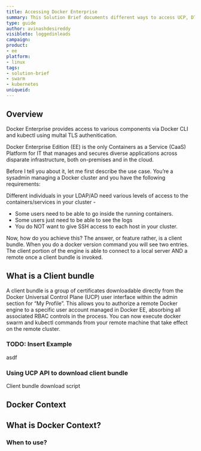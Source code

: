 ```yaml
---
title: Accessing Docker Enterprise
summary: This Solution Brief documents different ways to access UCP, DTR and Docker Engine.
type: guide
author: avinashdesireddy
visibleto: loggedinleads
campaign: 
product:
- ee
platform:
- linux
tags:
- solution-brief
- swarm
- kubernetes
uniqueid: 
---
```


## Overview

Docker Enterprise provides access to various components via Docker CLI and kubectl using multal TLS authenitication.

Docker Enterprise Edition (EE) is the only Containers as a Service (CaaS) Platform for IT that manages and secures diverse applications across disparate infrastructure, both on-premises and in the cloud.

Before I tell you about it, let me first describe the use case. You’re a sysadmin managing a Docker cluster and you have the following requirements:

Different individuals in your LDAP/AD need various levels of access to the containers/services in your cluster -

* Some users need to be able to go inside the running containers.
* Some users just need to be able to see the logs
* You do NOT want to give SSH access to each host in your cluster.

Now, how do you achieve this? The answer, or feature rather, is a client bundle. When you do a docker version command you will see two entries. The client portion of the engine is able to connect to a local server AND a remote once a client bundle is invoked.

## What is a Client bundle

A client bundle is a group of certificates downloadable directly from the Docker Universal Control Plane (UCP) user interface within the admin section for “My Profile”. This allows you to authorize a remote Docker engine to a specific user account managed in Docker EE, absorbing all associated RBAC controls in the process. You can now execute docker swarm and kubectl commands from your remote machine that take effect on the remote cluster.

### TODO: Insert Example

asdf

### Using UCP API to download client bundle

Client bundle download script

## Docker Context



## What is Docker Context?

### When to use?
